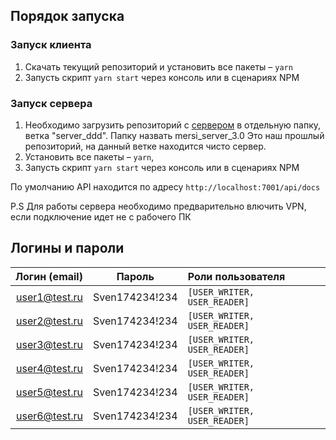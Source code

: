 ## Порядок запуска

### Запуск клиента

1. Скачать текущий репозиторий и установить все пакеты – `yarn`
2. Запусть скрипт `yarn start` через консоль или в сценариях NPM

### Запуск сервера

1. Необходимо загрузить репозиторий с [сервером](git@github.com:Bravo-Soft/mersi_3.0.git) в отдельную папку, ветка "server_ddd". Папку назвать mersi_server_3.0 Это наш прошлый репозиторий, на данный ветке находится чисто сервер.
2. Установить все пакеты – `yarn`,
3. Запусть скрипт `yarn start` через консоль или в сценариях NPM

По умолчанию API находится по адресу `http://localhost:7001/api/docs`

P.S Для работы сервера необходимо предварительно влючить VPN, если подключение идет не с рабочего ПК

## Логины и пароли

| Логин (email) |     Пароль     | Роли пользователя            |
| ------------: | :------------: | :--------------------------- |
| user1@test.ru | Sven174234!234 | `[USER_WRITER, USER_READER]` |
| user2@test.ru | Sven174234!234 | `[USER_WRITER, USER_READER]` |
| user3@test.ru | Sven174234!234 | `[USER_WRITER, USER_READER]` |
| user4@test.ru | Sven174234!234 | `[USER_WRITER, USER_READER]` |
| user5@test.ru | Sven174234!234 | `[USER_WRITER, USER_READER]` |
| user6@test.ru | Sven174234!234 | `[USER_WRITER, USER_READER]` |
